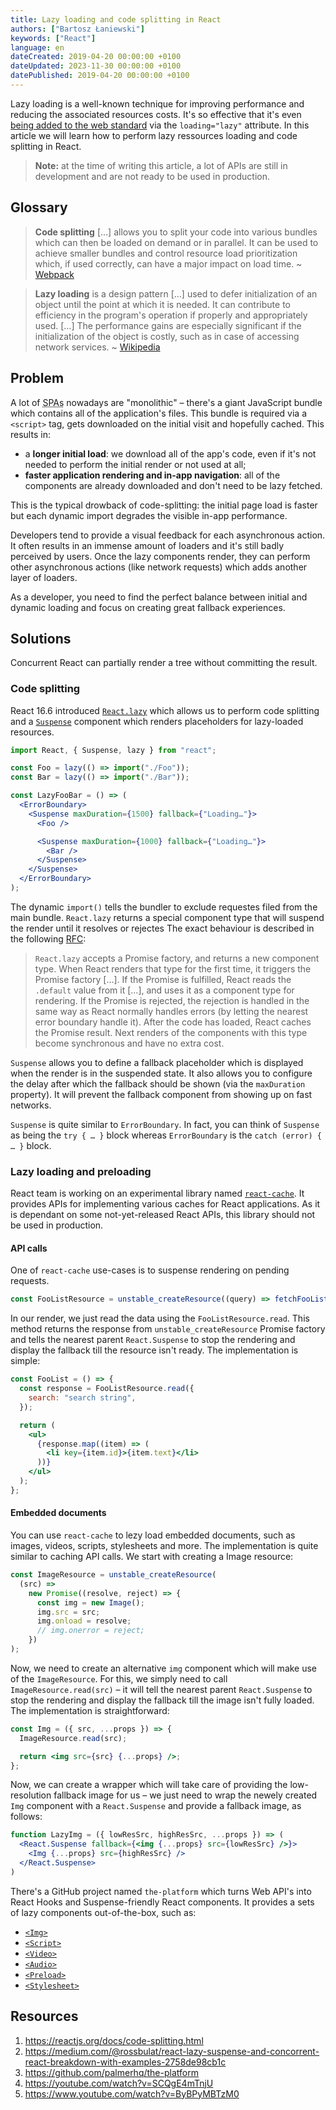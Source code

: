 ```yaml
---
title: Lazy loading and code splitting in React
authors: ["Bartosz Łaniewski"]
keywords: ["React"]
language: en
dateCreated: 2019-04-20 00:00:00 +0100
dateUpdated: 2023-11-30 00:00:00 +0100
datePublished: 2019-04-20 00:00:00 +0100
---
```


Lazy loading is a well-known technique for improving performance and reducing the associated resources costs. It's so effective that it's even [being added to the web standard](https://github.com/whatwg/html/pull/3752) via the `loading="lazy"` attribute. In this article we will learn how to perform lazy ressources loading and code splitting in React.

> **Note:** at the time of writing this article, a lot of APIs are still in development and are not ready to be used in production.

## Glossary

> **Code splitting** […] allows you to split your code into various bundles which can then be loaded on demand or in parallel. It can be used to achieve smaller bundles and control resource load prioritization which, if used correctly, can have a major impact on load time. ~ [Webpack](https://webpack.js.org/guides/code-splitting/)

> **Lazy loading** is a design pattern […] used to defer initialization of an object until the point at which it is needed. It can contribute to efficiency in the program's operation if properly and appropriately used. […] The performance gains are especially significant if the initialization of the object is costly, such as in case of accessing network services. ~ [Wikipedia](https://en.wikipedia.org/wiki/Lazy_loading)

## Problem

A lot of <abbr title="Single-Page Application: a web application that load once and dynamically update as the response for user interactions.">SPAs</abbr> nowadays are "monolithic" – there's a giant JavaScript bundle which contains all of the application's files. This bundle is required via a `<script>` tag, gets downloaded on the initial visit and hopefully cached. This results in:

- a **longer initial load**: we download all of the app's code, even if it's not needed to perform the initial render or not used at all;
- **faster application rendering and in-app navigation**: all of the components are already downloaded and don't need to be lazy fetched.

This is the typical drowback of code-splitting: the initial page load is faster but each dynamic import degrades the visible in-app performance.

Developers tend to provide a visual feedback for each asynchronous action. It often results in an immense amount of loaders and it's still badly perceived by users. Once the lazy components render, they can perform other asynchronous actions (like network requests) which adds another layer of loaders.

As a developer, you need to find the perfect balance between initial and dynamic loading and focus on creating great fallback experiences.

## Solutions

Concurrent React can partially render a tree without committing the result.

### Code splitting

React 16.6 introduced [`React.lazy`](https://reactjs.org/docs/code-splitting.html#reactlazy) which allows us to perform code splitting and a [`Suspense`](https://reactjs.org/docs/code-splitting.html#suspense) component which renders placeholders for lazy-loaded resources.

```jsx
import React, { Suspense, lazy } from "react";

const Foo = lazy(() => import("./Foo"));
const Bar = lazy(() => import("./Bar"));

const LazyFooBar = () => (
  <ErrorBoundary>
    <Suspense maxDuration={1500} fallback={"Loading…"}>
      <Foo />

      <Suspense maxDuration={1000} fallback={"Loading…"}>
        <Bar />
      </Suspense>
    </Suspense>
  </ErrorBoundary>
);
```

The dynamic `import()` tells the bundler to exclude requestes filed from the main bundle. `React.lazy` returns a special component type that will suspend the render until it resolves or rejectes The exact behaviour is described in the following [RFC](https://github.com/reactjs/rfcs/blob/master/text/0064-lazy.md):

> `React.lazy` accepts a Promise factory, and returns a new component type. When React renders that type for the first time, it triggers the Promise factory […]. If the Promise is fulfilled, React reads the `.default` value from it […], and uses it as a component type for rendering. If the Promise is rejected, the rejection is handled in the same way as React normally handles errors (by letting the nearest error boundary handle it). After the code has loaded, React caches the Promise result. Next renders of the components with this type become synchronous and have no extra cost.

`Suspense` allows you to define a fallback placeholder which is displayed when the render is in the suspended state. It also allows you to configure the delay after which the fallback should be shown (via the `maxDuration` property). It will prevent the fallback component from showing up on fast networks.

`Suspense` is quite similar to `ErrorBoundary`. In fact, you can think of `Suspense` as being the `try { … }` block whereas `ErrorBoundary` is the `catch (error) { … }` block.

### Lazy loading and preloading

React team is working on an experimental library named [`react-cache`](https://github.com/facebook/react/tree/master/packages/react-cache). It provides APIs for implementing various caches for React applications. As it is dependant on some not-yet-released React APIs, this library should not be used in production.

#### API calls

One of `react-cache` use-cases is to suspense rendering on pending requests.

```javascript
const FooListResource = unstable_createResource((query) => fetchFooList(query));
```

In our render, we just read the data using the `FooListResource.read`. This method returns the response from `unstable_createResource` Promise factory and tells the nearest parent `React.Suspense` to stop the rendering and display the fallback till the resource isn't ready. The implementation is simple:

```jsx
const FooList = () => {
  const response = FooListResource.read({
    search: "search string",
  });

  return (
    <ul>
      {response.map((item) => (
        <li key={item.id}>{item.text}</li>
      ))}
    </ul>
  );
};
```

#### Embedded documents

You can use `react-cache` to lezy load embedded documents, such as images, videos, scripts, stylesheets and more. The implementation is quite similar to caching API calls. We start with creating a Image resource:

```javascript
const ImageResource = unstable_createResource(
  (src) =>
    new Promise((resolve, reject) => {
      const img = new Image();
      img.src = src;
      img.onload = resolve;
      // img.onerror = reject;
    })
);
```

Now, we need to create an alternative `img` component which will make use of the `ImageResource`. For this, we simply need to call `ImageResource.read(src)` – it will tell the nearest parent `React.Suspense` to stop the rendering and display the fallback till the image isn't fully loaded. The implementation is straightforward:

```jsx
const Img = ({ src, ...props }) => {
  ImageResource.read(src);

  return <img src={src} {...props} />;
};
```

Now, we can create a wrapper which will take care of providing the low-resolution fallback image for us – we just need to wrap the newely created `Img` component with a `React.Suspense` and provide a fallback image, as follows:

```jsx
function LazyImg = ({ lowResSrc, highResSrc, ...props }) => (
  <React.Suspense fallback={<img {...props} src={lowResSrc} />}>
    <Img {...props} src={highResSrc} />
  </React.Suspense>
)
```

There's a GitHub project named `the-platform` which turns Web API's into React Hooks and Suspense-friendly React components. It provides a sets of lazy components out-of-the-box, such as:

- [`<Img>`](https://github.com/palmerhq/the-platform#img)
- [`<Script>`](https://github.com/palmerhq/the-platform#script)
- [`<Video>`](https://github.com/palmerhq/the-platform#video)
- [`<Audio>`](https://github.com/palmerhq/the-platform#audio)
- [`<Preload>`](https://github.com/palmerhq/the-platform#preload)
- [`<Stylesheet>`](https://github.com/palmerhq/the-platform#stylesheet)

## Resources

1. https://reactjs.org/docs/code-splitting.html
2. https://medium.com/@rossbulat/react-lazy-suspense-and-concorrent-react-breakdown-with-examples-2758de98cb1c
3. https://github.com/palmerhq/the-platform
4. https://youtube.com/watch?v=SCQgE4mTnjU
5. https://www.youtube.com/watch?v=ByBPyMBTzM0
